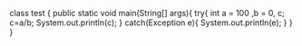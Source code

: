 class test {
    public static void main(String[] args){
    try{
        int a = 100 ,b = 0, c;
        c=a/b;
        System.out.println(c);
    }
    catch(Exception e){
        System.out.println(e);
    }
}
}

